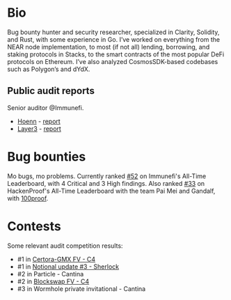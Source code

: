 # Bio
Bug bounty hunter and security researcher, specialized in Clarity, Solidity, and Rust, with some experience in Go. I’ve worked on everything from the NEAR node implementation, to most (if not all) lending, borrowing, and staking protocols in Stacks, to the smart contracts of the most popular DeFi protocols on Ethereum. I’ve also analyzed CosmosSDK-based codebases such as Polygon’s and dYdX.

## Public audit reports
Senior auditor @Immunefi.
* [Hoenn](https://www.hoenn.fi/) - [report](https://drive.google.com/file/d/1hADBhsLPqY_KCOCz0NNoz1B2mia2h4xk/view?utm_source=immunefi)
* [Layer3](https://layer3.xyz/) - [report](https://drive.google.com/file/d/1zLHmUVl1ZgWsNw8dhmem6k26xKMK1Ly6/view)

# Bug bounties
Mo bugs, mo problems. Currently ranked [#52](https://immunefi.com/profile/neumo/) on Immunefi's All-Time Leaderboard, with 4 Critical and 3 High findings. Also ranked [#33](https://hackenproof.com/hackers/Pai-Mei-and-Gandalf) on HackenProof's All-Time Leaderboard with the team Pai Mei and Gandalf, with [100proof](https://soloaudit.com/auditor/100proof).

# Contests
Some relevant audit competition results:

* #1 in [Certora-GMX FV - C4](https://code4rena.com/reports/2023-08-gmx-fv)
* #1 in [Notional update #3 - Sherlock](https://audits.sherlock.xyz/contests/64/leaderboard)
* #2 in Particle - Cantina
* #2 in [Blockswap FV - C4](https://code4rena.com/reports/2023-01-blockswap-fv)
* #3 in Wormhole private invitational - Cantina

